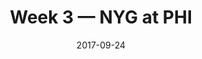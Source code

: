 ---
layout: game
title: Week 3 — NYG at PHI
season: 2017
game_id: 2017_03_NYG_PHI
week: 3
date: 2017-09-24
home_team: PHI
away_team: NYG
final_home: 27
final_away: 24
pbp_url: /assets/data/pbp/2017/2017_03_NYG_PHI.csv.gz
---